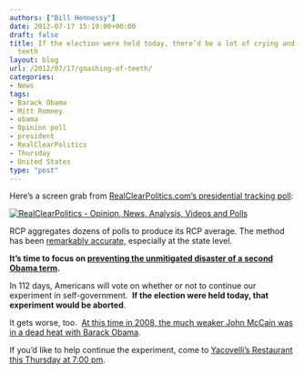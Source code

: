 ```yaml
---
authors: ["Bill Hennessy"]
date: 2012-07-17 15:19:00+00:00
draft: false
title: If the election were held today, there’d be a lot of crying and gnashing of
  teeth
layout: blog
url: /2012/07/17/gnashing-of-teeth/
categories:
- News
tags:
- Barack Obama
- Mitt Romney
- obama
- Opinion poll
- president
- RealClearPolitics
- Thursday
- United States
type: "post"
---
```


Here’s a screen grab from [RealClearPolitics.com’s presidential tracking poll](https://www.realclearpolitics.com/):

[![RealClearPolitics - Opinion, News, Analysis, Videos and Polls](https://ludicrite.files.wordpress.com/2012/07/realclearpolitics-opinion-news-analysis-videos-and-polls_thumb.png)
](https://ludicrite.files.wordpress.com/2012/07/realclearpolitics-opinion-news-analysis-videos-and-polls.png)

RCP aggregates dozens of polls to produce its RCP average. The method has been [remarkably accurate,](https://www.newsmax.com/Politics/realclearpolitics-mcintyre-bevan-presidential/2012/03/25/id/433813) especially at the state level.

**It’s time to focus on **[**preventing the unmitigated disaster of a second Obama term**](https://hennessysview.com/2012/07/16/just-how-bad-would-a-second-obama-term-be)**.**

In 112 days, Americans will vote on whether or not to continue our experiment in self-government.  **If the election were held today, that experiment would be aborted**.

It gets worse, too.  [At this time in 2008, the much weaker John McCain was in a dead heat with Barack Obama](https://hennessysview.com/2008/07/13/rasmussen-poll-shows-dead-head/).

If you’d like to help continue the experiment, come to [Yacovelli’s Restaurant this Thursday at 7:00 pm](https://www.yacovellis.com/).
